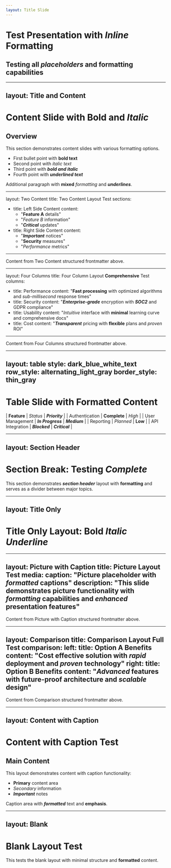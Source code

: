 ```yaml
---
layout: Title Slide
---
```

# **Test Presentation** with *Inline* Formatting
## Testing all ___placeholders___ and **formatting** capabilities

---
layout: Title and Content
---
# Content Slide with **Bold** and *Italic*

## Overview
This section demonstrates content slides with various formatting options.

- First bullet point with **bold text**
- Second point with *italic text*
- Third point with ***bold and italic***
- Fourth point with ___underlined text___

Additional paragraph with **mixed** *formatting* and ___underlines___.

---
layout: Two Content
title: Two Content Layout Test
sections:
  - title: Left Side Content
    content:
      - "**Feature A** details"
      - "*Feature B* information"
      - "***Critical*** updates"
  - title: Right Side Content
    content:
      - "___Important___ notices"
      - "**Security** measures"
      - "*Performance* metrics"
---

Content from Two Content structured frontmatter above.

---
layout: Four Columns
title: Four Column Layout **Comprehensive** Test
columns:
  - title: Performance
    content: "**Fast processing** with optimized algorithms and *sub-millisecond* response times"
  - title: Security
    content: "***Enterprise-grade*** encryption with ___SOC2___ and GDPR compliance"
  - title: Usability
    content: "*Intuitive* interface with **minimal** learning curve and comprehensive docs"
  - title: Cost
    content: "___Transparent___ pricing with **flexible** plans and *proven* ROI"
---

Content from Four Columns structured frontmatter above.

---
layout: table
style: dark_blue_white_text
row_style: alternating_light_gray
border_style: thin_gray
---
# Table Slide with **Formatted** Content

| **Feature** | *Status* | ___Priority___ |
| Authentication | **Complete** | *High* |
| User Management | ***In Progress*** | ___Medium___ |
| Reporting | *Planned* | **Low** |
| API Integration | ___Blocked___ | ***Critical*** |

---
layout: Section Header
---
# Section Break: **Testing** *Complete*

This section demonstrates ___section header___ layout with **formatting** and serves as a divider between major topics.

---
layout: Title Only
---
# Title Only Layout: **Bold** *Italic* ___Underline___

---
layout: Picture with Caption
title: Picture Layout **Test**
media:
  caption: "Picture placeholder with ***formatted*** captions"
  description: "This slide demonstrates picture functionality with *formatting* capabilities and ___enhanced___ presentation features"
---

Content from Picture with Caption structured frontmatter above.

---
layout: Comparison
title: Comparison Layout **Full** Test
comparison:
  left:
    title: Option A Benefits
    content: "**Cost effective** solution with *rapid* deployment and ***proven*** technology"
  right:
    title: Option B Benefits
    content: "___Advanced___ features with **future-proof** architecture and *scalable* design"
---

Content from Comparison structured frontmatter above.

---
layout: Content with Caption
---
# Content with Caption Test

## Main Content
This layout demonstrates content with caption functionality:

- **Primary** content area
- *Secondary* information
- ***Important*** notes

Caption area with ___formatted___ text and **emphasis**.

---
layout: Blank
---
# Blank Layout Test

This tests the blank layout with minimal structure and **formatted** content.
